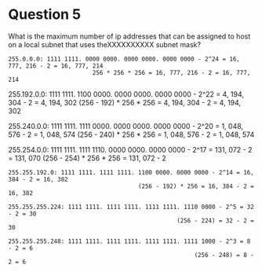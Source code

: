 # Question 5

What is the maximum number of ip addresses that can be assigned to host on a local subnet that uses theXXXXXXXXXX subnet mask?

    255.0.0.0: 1111 1111. 0000 0000. 0000 0000. 0000 0000 - 2^24 = 16, 777, 216 - 2 = 16, 777, 214
                            256 * 256 * 256 = 16, 777, 216 - 2 = 16, 777, 214

   255.192.0.0: 1111 1111. 1100 0000. 0000 0000. 0000 0000 - 2^22 = 4, 194, 304 - 2 = 4, 194, 302
                        (256 - 192) * 256 * 256 = 4, 194, 304 - 2  = 4, 194, 302

   255.240.0.0: 1111 1111. 1111 0000. 0000 0000. 0000 0000 - 2^20 = 1, 048, 576 - 2 = 1, 048, 574
                          (256 - 240) * 256 * 256 = 1, 048, 576 - 2 = 1, 048, 574

   255.254.0.0: 1111 1111. 1111 1110. 0000 0000. 0000 0000 - 2^17 = 131, 072 - 2 = 131, 070
                          (256 - 254) * 256 * 256 = 131, 072 - 2

    255.255.192.0: 1111 1111. 1111 1111. 1100 0000. 0000 0000 - 2^14 = 16, 384 - 2 = 16, 382
                                         (256 - 192) * 256 = 16, 384 - 2 = 16, 382

    255.255.255.224: 1111 1111. 1111 1111. 1111 1111. 1110 0000 - 2^5 = 32 - 2 = 30
                                                    (256 - 224) = 32 - 2 = 30

    255.255.255.248: 1111 1111. 1111 1111. 1111 1111. 1111 1000 - 2^3 = 8 - 2 = 6
                                                         (256 - 248) = 8 - 2 = 6

